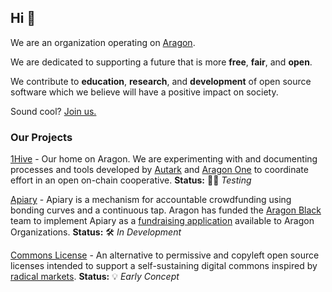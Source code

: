 ## Hi 👋
We are an organization operating on [Aragon](https://aragon.org).

We are dedicated to supporting a future that is more **free**, **fair**, and **open**.

We contribute to **education**, **research**, and **development** of open source software which we believe will have a positive impact on society.

Sound cool? [Join us.](handbook.md)

### Our Projects
[1Hive](https://rinkeby.aragon.org/#/onehive.aragonid.eth) - Our home on Aragon. We are experimenting with and documenting processes and tools developed by [Autark](https://autark.xyz) and [Aragon One](https://aragon.one) to coordinate effort in an open on-chain cooperative.
**Status:** 👨‍🔬 *Testing*

[Apiary](https://github.com/1Hive/Apiary) - Apiary is a mechanism for accountable crowdfunding using bonding curves and a continuous tap. Aragon has funded the [Aragon Black](https://aragon.black) team to implement Apiary as a [fundraising application](https://github.com/aragonblack/fundraising) available to Aragon Organizations.
**Status:** 🛠 *In Development*

[Commons License](https://medium.com/hive-commons/harberger-taxation-and-open-source-58dcdbab140d) - An alternative to permissive and copyleft open source licenses intended to support a self-sustaining digital commons inspired by [radical markets](http://radicalmarkets.com).
 **Status:** 💡 *Early Concept*
